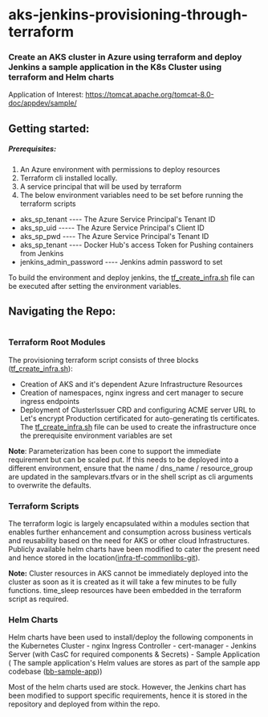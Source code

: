 # aks-jenkins-provisioning-through-terraform

### Create an AKS cluster in Azure using terraform and deploy Jenkins a sample application in the K8s Cluster using terraform and Helm charts

Application of Interest: https://tomcat.apache.org/tomcat-8.0-doc/appdev/sample/

## Getting started:
##### Prerequisites:
1) An Azure environment with permissions to deploy resources
2) Terraform cli installed locally.
3) A service principal that will be used by terraform
4) The below environment variables need to be set before running the terraform scripts 
- aks_sp_tenant  ----  The Azure Service Principal's Tenant ID
- aks_sp_uid  -----  The Azure Service Principal's Client ID
- aks_sp_pwd  ----  The Azure Service Principal's Tenant ID
- aks_sp_tenant  ----  Docker Hub's access Token for Pushing containers from Jenkins
- jenkins_admin_password  ----  Jenkins admin password to set

To build the environment and deploy jenkins, the [tf_create_infra.sh](https://github.com/antonyjohnpaul23us/tf_aks_provisioning/blob/feature1/aks-cluster-creation/tf_create_infra.sh) file can be executed after setting the environment variables.
## Navigating the Repo:
#

### Terraform Root Modules
The provisioning terraform script consists of three blocks ([tf_create_infra.sh](https://github.com/antonyjohnpaul23us/tf_aks_provisioning/blob/feature1/aks-cluster-creation/tf_create_infra.sh)):
- Creation of AKS and it's dependent Azure Infrastructure Resources
- Creation of namespaces, nginx ingress and cert manager to secure ingress endpoints
- Deployment of ClusterIssuer CRD and configuring ACME server URL to Let's encrypt Production certificated for auto-generating tls certificates.
The [tf_create_infra.sh](https://github.com/antonyjohnpaul23us/tf_aks_provisioning/blob/feature1/aks-cluster-creation/tf_create_infra.sh) file can be used to create the infrastructure once the prerequisite environment variables are set

__Note__: Parameterization has been cone to support the immediate requirement but can be scaled put. If this needs to be deployed into a different environment, ensure that the name / dns_name / resource_group are updated in the samplevars.tfvars or in the shell script as cli arguments to overwrite the defaults.

### Terraform Scripts
The terraform logic is largely encapsulated within a modules section that enables further enhancement and consumption across business verticals and reusability based on the need for AKS or other cloud Infrastructures. Publicly available helm charts have been modified to cater the present need and hence stored in the location([infra-tf-commonlibs-git](https://github.com/antonyjohnpaul23us/tf_aks_provisioning/tree/feature1/infra-tf-commonlibs-git)).

__Note:__ Cluster resources in AKS cannot be immediately deployed into the cluster as soon as it is created as it will take a few minutes to be fully functions. time_sleep resources have been embedded in the terraform script as required.
### Helm Charts
Helm charts have been used to install/deploy the following components in the Kubernetes Cluster
    - nginx Ingress Controller
    - cert-manager
    - Jenkins Server (with CasC for required components & Secrets)
    - Sample Application ( The sample application's Helm values are stores as part of the sample app codebase ([bb-sample-app](https://github.com/antonyjohnpaul23us/bb-sample-app)))
    
Most of the helm charts used are stock. However, the Jenkins chart has been modified to support specific requirements, hence it is stored in the repository and deployed from within the repo.
    

